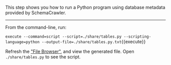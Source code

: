 This step shows you how to run a Python program using database metadata provided by SchemaCrawler.

-----

From the command-line, run:

`execute --command=script --script=./share/tables.py --scripting-language=python --output-file=./share/tables.py.txt`{{execute}}

Refresh the ["File Browser"](https://[[HOST_SUBDOMAIN]]-80-[[KATACODA_HOST]].environments.katacoda.com), and view the generated file. Open `./share/tables.py` to see the script.

